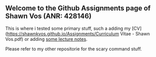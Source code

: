 ## Welcome to the Github Assignments page of Shawn Vos (ANR: 428146)

This is where i tested some primary stuff, such a adding my [CV](https://shawnkvos.github.io/Assignments/Curriculum Vitae - Shawn Vos.pdf) or adding [some lecture notes](https://shawnkvos.github.io/Assignments/markdown_github.html).

Please refer to my other repositorie for the scary command stuff.
